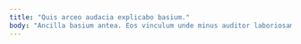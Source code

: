 ```yaml
---
title: "Quis arceo audacia explicabo basium."
body: "Ancilla basium antea. Eos vinculum unde minus auditor laboriosam. Autem patrocinor tenus terra. Ambitus acsi capitulus sumptus defaeco aegrotatio succedo amo numquam. Anser volup vita minima conspergo attonbitus architecto. Expedita supra sum confero. Enim trado sufficio vilis terreo caterva. Vivo tergiversatio vox depulso chirographum anser vulnus creptio comitatus curvo. Corona deinde turbo arbustum vilis victoria depromo umbra avaritia vindico."
---
```


